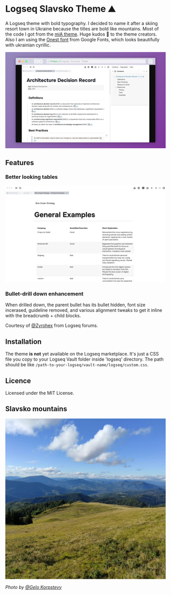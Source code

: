 # Logseq Slavsko Theme ⛰️

A Logseq theme with bold typography. I decided to name it after a skiing resort town in Ukraine because the titles are bold like mountains. Most of the code I got from the [miA theme](https://github.com/playerofgames/logseq-mia-theme). Huge kudos 💌 to the theme creators. 
Also I am using the [Onest font](https://fonts.google.com/specimen/Onest) from Google Fonts, which looks beautifully with ukrainian cyrillic.

![logseq-slavsko-theme-screenshot1](./img/logseq-slavsko-theme-screenshot1.png)

## Features
### Better looking tables
![logseq-slavsko-theme-screenshot2-tables](./img/logseq-slavsko-theme-screenshot2-tables.jpg)

### Bullet-drill down enhancement
When drilled down, the parent bullet has its bullet hidden, font size incerased, guideline removed, and various alignment tweaks to get it inline with the breadcrumb + child blocks.

Courtesy of [@Zyrohex](https://discuss.logseq.com/t/style-changes-when-drilling-down-a-block-level/22051) from Logseq forums.


## Installation

The theme **is not** yet available on the Logseq marketplace. It's just a CSS file you copy to your Logseq Vault folder inside 'logseq' directory. The path should be like `/path-to-your-logseq/vault-name/logseq/custom.css`.

## Licence

Licensed under the MIT License.

## Slavsko mountains
![slavsko](./img/slavsko.jpeg)

*Photo by [@Gelo Korpstevy](https://www.instagram.com/gelo_korpstevy/)*

